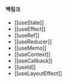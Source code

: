 
#### 백링크

- [[useState]]
- [[useEffect]]
- [[useRef]]
- [[useReducer]]
- [[useMemo]]
- [[useContext]]
- [[useCallback]]
- [[useId]]
- [[useLayoutEffect]]
